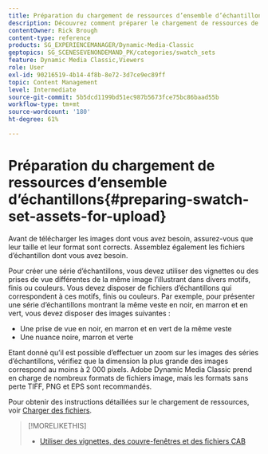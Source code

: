 ```yaml
---
title: Préparation du chargement de ressources d’ensemble d’échantillons
description: Découvrez comment préparer le chargement de ressources de visionneuse d’échantillons dans Adobe Dynamic Media Classic.
contentOwner: Rick Brough
content-type: reference
products: SG_EXPERIENCEMANAGER/Dynamic-Media-Classic
geptopics: SG_SCENESEVENONDEMAND_PK/categories/swatch_sets
feature: Dynamic Media Classic,Viewers
role: User
exl-id: 90216519-4b14-4f8b-8e72-3d7ce9ec89ff
topic: Content Management
level: Intermediate
source-git-commit: 5b5dcd1199bd51ec987b5673fce75bc86baad55b
workflow-type: tm+mt
source-wordcount: '180'
ht-degree: 61%

---
```


# Préparation du chargement de ressources d’ensemble d’échantillons{#preparing-swatch-set-assets-for-upload}

Avant de télécharger les images dont vous avez besoin, assurez-vous que leur taille et leur format sont corrects. Assemblez également les fichiers d’échantillon dont vous avez besoin.

Pour créer une série d’échantillons, vous devez utiliser des vignettes ou des prises de vue différentes de la même image l’illustrant dans divers motifs, finis ou couleurs. Vous devez disposer de fichiers d’échantillons qui correspondent à ces motifs, finis ou couleurs. Par exemple, pour présenter une série d’échantillons montrant la même veste en noir, en marron et en vert, vous devez disposer des images suivantes :

* Une prise de vue en noir, en marron et en vert de la même veste
* Une nuance noire, marron et verte

Etant donné qu’il est possible d’effectuer un zoom sur les images des séries d’échantillons, vérifiez que la dimension la plus grande des images correspond au moins à 2 000 pixels. Adobe Dynamic Media Classic prend en charge de nombreux formats de fichiers image, mais les formats sans perte TIFF, PNG et EPS sont recommandés.

Pour obtenir des instructions détaillées sur le chargement de ressources, voir [Charger des fichiers](uploading-files.md#uploading_files).

>[!MORELIKETHIS]
>
>* [Utiliser des vignettes, des couvre-fenêtres et des fichiers CAB](vignette-window-covering-cabinet-files.md#working_with_vignette_window_covering_and_cabinet_files)
